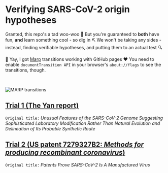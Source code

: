 # Verifying SARS-CoV-2 origin hypotheses

Granted, this repo's a tad woo-woo :zany_face: But you're guaranteed to **both** have fun, **and** learn something cool - so dig in :pick: We won't be taking any sides - instead, finding verifiable hypotheses, and putting them to an actual test :mag:

:tada: Yay, I got [Marp](https://marp.app/) transitions working with GitHub pages :heart: You need to enable `documentTransition API` in your browser's `about://flags` to see the transitions, though.

<br>

![MARP transitions](https://user-images.githubusercontent.com/13955209/180345367-9222550d-6851-4253-80b7-5b067282e6f3.gif)

## [Trial 1 (The Yan report)](https://engelanna.github.io/verifying-sars-cov-2-origin-hypotheses/docs/trial_1_the_yan_report.html)

`Original title:` _Unusual Features of the SARS-CoV-2 Genome
Suggesting Sophisticated Laboratory Modification Rather Than Natural Evolution 
and Delineation of Its Probable Synthetic Route_

## [Trial 2 (US patent 7279327B2: _Methods for producing recombinant coronavirus_)](https://engelanna.github.io/verifying-sars-cov-2-origin-hypotheses/docs/trial_2_martin_and_mercola.md)

`Original title:` _Patents Prove SARS-CoV-2 Is A Manufactured Virus_